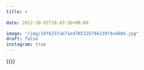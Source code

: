 ```yaml
---
title: >
  
date: 2012-10-01T16:43:16+00:00

image: "/img/10f625fab71e470532b794239f4e4804.jpg"
draft: false
instagram: true
---
```


{{<photo src="/img/10f625fab71e470532b794239f4e4804.jpg">}}
